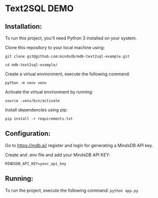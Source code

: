 # Text2SQL DEMO
## Installation:
To run this project, you'll need Python 3 installed on your system. 

Clone this repository to your local machine using: 

``` git clone git@github.com:mindsdb/mdb-text2sql-example.git ```

``` cd mdb-text2sql-example/ ```

Create a virtual environment, execute the following command: 

``` python -m venv venv ``` 

Activate the virtual environment by running: 

``` source .venv/bin/activate ``` 

Install dependencies using pip: 

``` pip install -r requirements.txt ``` 

## Configuration:

Go to https://mdb.ai/ register and login for generating a MindsDB API key.

Create and .env file and add your MindsDB API KEY:

``` MINDSDB_API_KEY=your_api_key ```

## Running:
To run the project, execute the following command: 
``` python app.py ```
